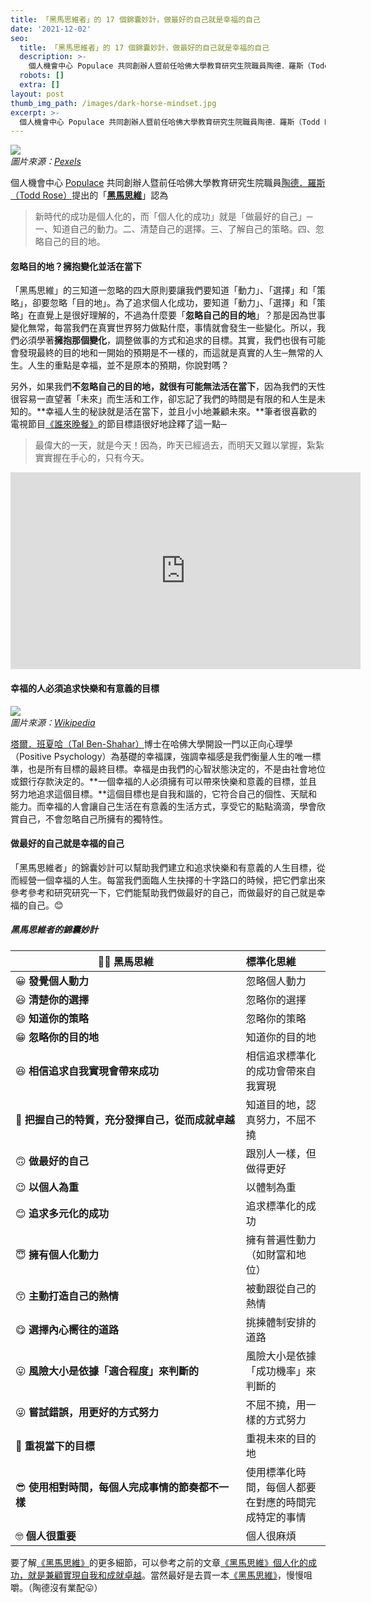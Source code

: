 ```yaml
---
title: 「黑馬思維者」的 17 個錦囊妙計，做最好的自己就是幸福的自己
date: '2021-12-02'
seo:
  title: 「黑馬思維者」的 17 個錦囊妙計，做最好的自己就是幸福的自己
  description: >-
    個人機會中心 Populace 共同創辦人暨前任哈佛大學教育研究生院職員陶德．羅斯（Todd Rose）提出的「黑馬思維」認為新時代的成功是個人化的，而「個人化的成功」就是「做最好的自己」─一、知道自己的動力。二、清楚自己的選擇。三、了解自己的策略。四、忽略自己的目的地。
  robots: []
  extra: []
layout: post
thumb_img_path: /images/dark-horse-mindset.jpg
excerpt: >-
  個人機會中心 Populace 共同創辦人暨前任哈佛大學教育研究生院職員陶德．羅斯（Todd Rose）提出的「黑馬思維」認為新時代的成功是個人化的，而「個人化的成功」就是「做最好的自己」─一、知道自己的動力。二、清楚自己的選擇。三、了解自己的策略。四、忽略自己的目的地。
---
```

![](/images/dark-horse-mindset.jpg)  
*圖片來源：[Pexels](https://www.pexels.com/photo/photo-of-man-standing-on-top-of-mountain-2577274/)*

個人機會中心 [Populace](https://populace.org) 共同創辦人暨前任哈佛大學教育研究生院職員[陶德．羅斯（Todd Rose）](http://www.toddrose.com)提出的「[**黑馬思維**](/posts/dark-horse/)」認為

> 新時代的成功是個人化的，而「個人化的成功」就是「做最好的自己」─一、知道自己的動力。二、清楚自己的選擇。三、了解自己的策略。四、忽略自己的目的地。

####  忽略目的地？擁抱變化並活在當下

「黑馬思維」的三知道一忽略的四大原則要讓我們要知道「動力」、「選擇」和「策略」，卻要忽略「目的地」。為了追求個人化成功，要知道「動力」、「選擇」和「策略」在直覺上是很好理解的，不過為什麼要「**忽略自己的目的地**」？那是因為世事變化無常，每當我們在真實世界努力做點什麼，事情就會發生一些變化。所以，我們必須學著**擁抱那個變化**，調整做事的方式和追求的目標。其實，我們也很有可能會發現最終的目的地和一開始的預期是不一樣的，而這就是真實的人生─無常的人生。人生的重點是幸福，並不是原本的預期，你說對嗎？

另外，如果我們**不忽略自己的目的地，就很有可能無法活在當下**，因為我們的天性很容易一直望著「未來」而生活和工作，卻忘記了我們的時間是有限的和人生是未知的。**幸褔人生的秘訣就是活在當下，並且小小地兼顧未來。**筆者很喜歡的電視節目[《誰來晚餐》](https://www.youtube.com/c/GuessWhoTaiwan)的節目標語很好地詮釋了這一點─

> 最偉大的一天，就是今天！因為，昨天已經過去，而明天又難以掌握，紮紮實實握在手心的，只有今天。

<iframe width="560" height="315" src="https://www.youtube.com/embed/7Ol7EQvvf_I" title="YouTube video player" frameborder="0" allow="accelerometer; autoplay; clipboard-write; encrypted-media; gyroscope; picture-in-picture" allowfullscreen></iframe>  

#### 幸福的人必須追求快樂和有意義的目標

![](/images/tal-ben-shahar.jpg)  
*圖片來源：[Wikipedia](https://zh.wikipedia.org/wiki/%E5%A1%94%E7%88%BE%C2%B7%E7%8F%AD%E5%A4%8F%E5%93%88)*

[塔爾．班夏哈（Tal Ben-Shahar）](https://talbenshahar.com)博士在哈佛大學開設一門以正向心理學（Positive Psychology）為基礎的幸福課，強調幸福感是我們衡量人生的唯一標準，也是所有目標的最終目標。幸福是由我們的心智狀態決定的，不是由社會地位或銀行存款決定的。**一個幸福的人必須擁有可以帶來快樂和意義的目標，並且努力地追求這個目標。**這個目標也是自我和諧的，它符合自己的個性、天賦和能力。而幸福的人會讓自己生活在有意義的生活方式，享受它的點點滴滴，學會欣賞自己，不會忽略自己所擁有的獨特性。

#### 做最好的自己就是幸福的自己

「黑馬思維者」的錦囊妙計可以幫助我們建立和追求快樂和有意義的人生目標，從而經營一個幸福的人生。每當我們面臨人生抉擇的十字路口的時候，把它們拿出來參考參考和研究研究一下，它們能幫助我們做最好的自己，而做最好的自己就是幸福的自己。😊

##### 黑馬思維者的錦囊妙計
🏇🏿 黑馬思維　　　　　　　　　　　　　　　　　　　　 |標準化思維
------------------------------------------|:------------------------------------------
😀 **發覺個人動力**　　　　　　　　　　　　　　　|忽略個人動力
😃 **清楚你的選擇**　　　　　　　　　　　　　　　|忽略你的選擇
😄 **知道你的策略**　　　　　　　　　　　　　　　|忽略你的策略
😁 **忽略你的目的地**　　　　　　　　　　　　　　|知道你的目的地
😆 **相信追求自我實現會帶來成功**　　　　　　　　|相信追求標準化的成功會帶來自我實現
🙂 **把握自己的特質，充分發揮自己，從而成就卓越**|知道目的地，認真努力，不屈不撓
🙃 **做最好的自己**　　　　　　　　　　　　　　　|跟別人一樣，但做得更好
😉 **以個人為重**　　　　　　　　　　　　　　　　|以體制為重
😊 **追求多元化的成功**　　　　　　　　　　　　　|追求標準化的成功
😇 **擁有個人化動力**　　　　　　　　　　　　　　|擁有普遍性動力（如財富和地位）
😙 **主動打造自己的熱情**　　　　　　　　　　　　|被動跟從自己的熱情
😋 **選擇內心嚮往的道路**　　　　　　　　　　　　|挑揀體制安排的道路
😛 **風險大小是依據「適合程度」來判斷的**　　　　|風險大小是依據「成功機率」來判斷的
😜 **嘗試錯誤，用更好的方式努力**　　　　　　　　|不屈不撓，用一樣的方式努力
🤗 **重視當下的目標**　　　　　　　　　　　　　　|重視未來的目的地
😎 **使用相對時間，每個人完成事情的節奏都不一樣**|使用標準化時間，每個人都要在對應的時間完成特定的事情
🤓 **個人很重要**　　　　　　　　　　　　　　　　|個人很麻煩

要了解[《黑馬思維》](/posts/dark-horse/)的更多細節，可以參考之前的文章[《黑馬思維》個人化的成功，就是兼顧實現自我和成就卓越](/posts/dark-horse/)。當然最好是去買一本[《黑馬思維》](https://www.google.com/search?q=黑馬思維)，慢慢咀嚼。（陶德沒有業配😛）
